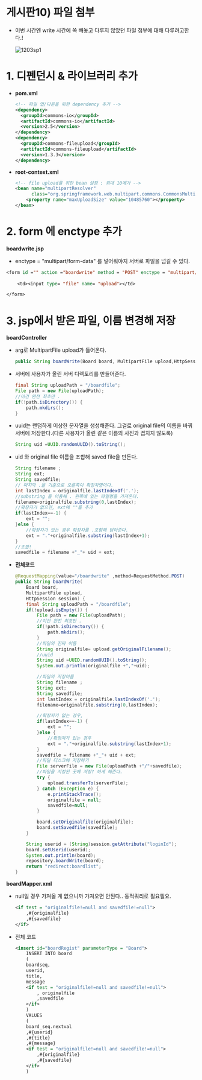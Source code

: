 # 게시판10) 파일 첨부

- 이번 시간엔 write 시간에 쏙 빼놓고 다루지 않았던 파일 첨부에 대해 다루려고한다.!

  ![1203sp1](https://user-images.githubusercontent.com/37058233/101347342-490d6d80-38cd-11eb-902b-cee6e384682d.gif)

# 1. 디펜던시 & 라이브러리 추가

- **pom.xml**

  ```xml
  <!-- 파일 업/다운을 위한 dependency 추가 -->
  <dependency>
  	<groupId>commons-io</groupId>
  	<artifactId>commons-io</artifactId>
  	<version>2.5</version>
  </dependency>
  <dependency>
  	<groupId>commons-fileupload</groupId>
  	<artifactId>commons-fileupload</artifactId>
  	<version>1.3.3</version>
  </dependency>
  
  ```

- **root-context.xml**

  ```xml
  <!-- file upload를 위한 bean 설정 : 최대 10메가 -->
  <bean name="multipartResolver"
        class="org.springframework.web.multipart.commons.CommonsMultipartResolver">
      <property name="maxUploadSize" value="10485760"></property>
  </bean>
  ```

# 2. form 에 enctype 추가

**boardwrite.jsp**  

- enctype = "multipart/form-data" 를 넣어줘야지 서버로 파일을 넘길 수 있다.

```jsp
<form id ="" action ="boardwrite" method = "POST" enctype = "multipart/form-data">
    
    <td><input type= "file" name= "upload"></td>

</form>
```

# 3. jsp에서 받은 파일, 이름 변경해 저장

**boardController**

- arg로 MultipartFile upload가 들어온다.

  ```java
  public String boardWrite(Board board, MultipartFile upload,HttpSession session){}
  ```

- 서버에 사용자가 올린 서버 디렉토리를 만들어준다.

  ```java
  final String uploadPath = "/boardfile"; 
  File path = new File(uploadPath);
  //이건 완전 최초만 .
  if(!path.isDirectory()) {
      path.mkdirs();
  }
  ```

- uuid는 랜덤하게 이상한 문자열을 생성해준다. 그걸로 original file의 이름을 바꿔 서버에 저장한다.(다른 사용자가 올린 같은 이름의 사진과 겹치지 않도록)

  ```java
  String uid =UUID.randomUUID().toString();
  ```

- uid 와 original file 이름을 조합해 saved file을 만든다.

  ```java
  String filename ;
  String ext;
  String savedfile;
  // 마지막 .을 기준으로 오른쪽이 확장자명이다.
  int lastIndex = originalfile.lastIndexOf('.');
  //substring 을 이용해 . 왼쪽에 있는 파일명을 가져온다.
  filename=originalfile.substring(0,lastIndex);
  //확장자가 없으면, ext에 ""를 추가
  if(lastIndex==-1) {
      ext = "";			
  }else {
      //확장자가 있는 경우 확장자를 .포함해 담아준다.
      ext = "."+originalfile.substring(lastIndex+1);
  }
  //조합!
  savedfile = filename +"_"+ uid + ext;
  ```

- **전체코드**

  ```java
  @RequestMapping(value="/boardwrite" ,method=RequestMethod.POST)
  public String boardWrite(
      Board board, 
      MultipartFile upload,
      HttpSession session) {
      final String uploadPath = "/boardfile"; 
      if(!upload.isEmpty()) {
          File path = new File(uploadPath);
          //이건 완전 최초만 .
          if(!path.isDirectory()) {
              path.mkdirs();
          }
          //파일의 진짜 이름
          String originalfile= upload.getOriginalFilename();
          //uuid
          String uid =UUID.randomUUID().toString();
          System.out.println(originalfile +","+uid);
  
          //파일의 저장이름
          String filename ;
          String ext;
          String savedfile;
          int lastIndex = originalfile.lastIndexOf('.');
          filename=originalfile.substring(0,lastIndex);
  
          //확장자가 없는 경우, 
          if(lastIndex==-1) {
              ext = "";			
          }else {
              //확장자가 있는 경우
              ext = "."+originalfile.substring(lastIndex+1);
          }
          savedfile = filename +"_"+ uid + ext;
          //파일 디스크에 저장하기
          File serverFile = new File(uploadPath +"/"+savedfile);
          //파일을 지정된 곳에 저장? 하게 해준다.
          try {
              upload.transferTo(serverFile);
          } catch (Exception e) {
              e.printStackTrace();
              originalfile = null;
              savedfile=null;
          }
  
          board.setOriginalfile(originalfile);
          board.setSavedfile(savedfile);
      }
  
      String userid = (String)session.getAttribute("loginId");
      board.setUserid(userid);
      System.out.println(board);
      repository.boardWrite(board);
      return "redirect:boardlist";
  }
  ```

**boardMapper.xml**

- null일 경우 가져올 게 없으니까 가져오면 안된다.. 동적쿼리로 필요필요.

  ```xml
  <if test = "originalfile!=null and savedfile!=null">
      ,#{originalfile}
      ,#{savedfile}
  </if>
  ```

- 전체 코드

  ```xml
  <insert id="boardRegist" parameterType = "Board">
      INSERT INTO board
      (
      boardseq,
      userid,
      title,
      message
      <if test = "originalfile!=null and savedfile!=null">
          , originalfile
          ,savedfile
      </if>
      )
      VALUES
      (
      board_seq.nextval
      ,#{userid}
      ,#{title}
      ,#{message}
      <if test = "originalfile!=null and savedfile!=null">
          ,#{originalfile}
          ,#{savedfile}
      </if>
      )
  ```

  


